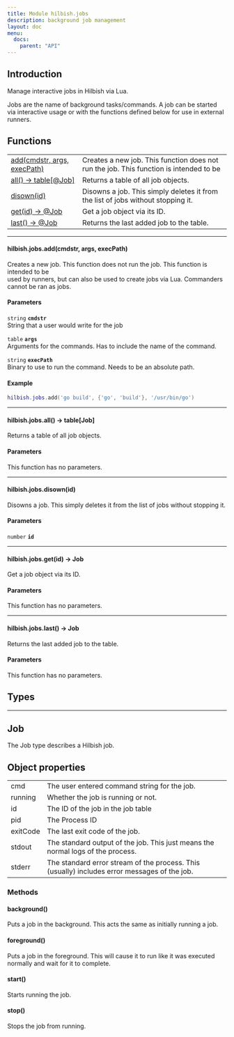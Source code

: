 ```yaml
---
title: Module hilbish.jobs
description: background job management
layout: doc
menu:
  docs:
    parent: "API"
---
```


## Introduction

Manage interactive jobs in Hilbish via Lua.

Jobs are the name of background tasks/commands. A job can be started via
interactive usage or with the functions defined below for use in external runners.

## Functions
|||
|----|----|
|<a href="#jobs.add">add(cmdstr, args, execPath)</a>|Creates a new job. This function does not run the job. This function is intended to be|
|<a href="#jobs.all">all() -> table[@Job]</a>|Returns a table of all job objects.|
|<a href="#jobs.disown">disown(id)</a>|Disowns a job. This simply deletes it from the list of jobs without stopping it.|
|<a href="#jobs.get">get(id) -> @Job</a>|Get a job object via its ID.|
|<a href="#jobs.last">last() -> @Job</a>|Returns the last added job to the table.|

<hr>
<div id='jobs.add'>
<h4 class='heading'>
hilbish.jobs.add(cmdstr, args, execPath)
<a href="#jobs.add" class='heading-link'>
	<i class="fas fa-paperclip"></i>
</a>
</h4>

Creates a new job. This function does not run the job. This function is intended to be  
used by runners, but can also be used to create jobs via Lua. Commanders cannot be ran as jobs.  

#### Parameters
`string` **`cmdstr`**  
String that a user would write for the job

`table` **`args`**  
Arguments for the commands. Has to include the name of the command.

`string` **`execPath`**  
Binary to use to run the command. Needs to be an absolute path.

#### Example
```lua
hilbish.jobs.add('go build', {'go', 'build'}, '/usr/bin/go')
```
</div>

<hr>
<div id='jobs.all'>
<h4 class='heading'>
hilbish.jobs.all() -> table[<a href="/Hilbish/docs/api/hilbish/hilbish.jobs/#job" style="text-decoration: none;" id="lol">Job</a>]
<a href="#jobs.all" class='heading-link'>
	<i class="fas fa-paperclip"></i>
</a>
</h4>

Returns a table of all job objects.  

#### Parameters
This function has no parameters.  
</div>

<hr>
<div id='jobs.disown'>
<h4 class='heading'>
hilbish.jobs.disown(id)
<a href="#jobs.disown" class='heading-link'>
	<i class="fas fa-paperclip"></i>
</a>
</h4>

Disowns a job. This simply deletes it from the list of jobs without stopping it.  

#### Parameters
`number` **`id`**  


</div>

<hr>
<div id='jobs.get'>
<h4 class='heading'>
hilbish.jobs.get(id) -> <a href="/Hilbish/docs/api/hilbish/hilbish.jobs/#job" style="text-decoration: none;" id="lol">Job</a>
<a href="#jobs.get" class='heading-link'>
	<i class="fas fa-paperclip"></i>
</a>
</h4>

Get a job object via its ID.  

#### Parameters
This function has no parameters.  
</div>

<hr>
<div id='jobs.last'>
<h4 class='heading'>
hilbish.jobs.last() -> <a href="/Hilbish/docs/api/hilbish/hilbish.jobs/#job" style="text-decoration: none;" id="lol">Job</a>
<a href="#jobs.last" class='heading-link'>
	<i class="fas fa-paperclip"></i>
</a>
</h4>

Returns the last added job to the table.  

#### Parameters
This function has no parameters.  
</div>

## Types
<hr>

## Job
The Job type describes a Hilbish job.
## Object properties
|||
|----|----|
|cmd|The user entered command string for the job.|
|running|Whether the job is running or not.|
|id|The ID of the job in the job table|
|pid|The Process ID|
|exitCode|The last exit code of the job.|
|stdout|The standard output of the job. This just means the normal logs of the process.|
|stderr|The standard error stream of the process. This (usually) includes error messages of the job.|


### Methods
#### background()
Puts a job in the background. This acts the same as initially running a job.

#### foreground()
Puts a job in the foreground. This will cause it to run like it was
executed normally and wait for it to complete.

#### start()
Starts running the job.

#### stop()
Stops the job from running.


